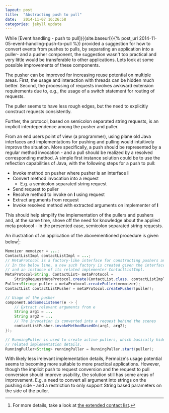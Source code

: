 ```yaml
---
layout: post
title:  "Abstracting push to pull"
date:   2014-11-07 16:26:58
categories: jekyll update
---
```


While [Event handling - push to pull]({{site.baseurl}}{% post_url 2014-11-05-event-handling-push-to-pull %}) provided a suggestion for how to convert events from pushes to pulls, by separating an application into a puller- and a pusher component, the suggestion wasn't too practical and very little would be transferable to other applications. Lets look at some possible improvements of these components.

The pusher can be improved for increasing reuse potential on multiple areas. First, the usage and interaction with threads can be hidden much better. Second, the processing of requests involves awkward extension requirements due to, e.g., the usage of a switch statement for routing of requests.

The puller seems to have less rough edges, but the need to explicitly construct requests consistently.

Further, the protocol, based on semicolon separated string requests, is an implicit interdependence among the pusher and puller.

From an end users point of view (a programmer), using plane old Java interfaces and implementations for pushing and pulling would intuitively improve the situation. More specifically, a push should be represented by a regular method invocation - and a pull should be realized by a resolved corresponding method. A simple first instance solution could be to use the reflection capabilities of Java, with the following steps for a push to pull:

* Invoke method on pusher where pusher is an interface **I**
* Convert method invocation into a request
  * E.g. a semicolon separated string request
* Send request to puller
* Resolve method to invoke on **I** using request
* Extract arguments from request
* Invoke resolved method with extracted arguments on implementer of **I**

This should help simplify the implementation of the pullers and pushers and, at the same time, shove off the need for knowledge about the applied meta protocol - in the presented case, semicolon separated string requests.

An illustration of an application of the abovementioned procedure is given below[^1]:

```Java
Memoizer memoizer = ...;
ContactListImpl contactListImpl = ...;
// MetaProtocol is a factory-like interface for constructing pushers and pullers.
// In the below line, a new such factory is created given the interface ContactList
// and an instance of its related implementer ContactListImpl.
MetaProtocol<String, ContactList> metaProtocol = 
	StringRequestMetaProtocol.create(ContactList.class, contactListImpl);
Puller<String> puller = metaProtocol.createPuller(memoizer);
ContactList contactListPusher = metaProtocol.createPusher(puller);

// Usage of the pusher
component.addSomeListener(e -> {
	// Extract relevant arguments from e
	String arg1 = ...
	String arg2 = ...
	// The invocation is converted into a request behind the scenes
	contactListPusher.invokeMethodBasedOn(arg1, arg2);
});

// RunningPuller is used to create active pullers, which basically hides thread
// related implementation details.
RunningPuller<String> runningPuller = RunningPuller.start(puller);
```

With likely less irelevant implementation details, Permoize's usage potential seems to becoming more suitable to more practical applications. However, though the implicit push to request conversion and the request to pull conversion should improve usability, the solution still has some areas of improvement. E.g. a need to convert all argument into strings on the pushing side - and a restriction to only support String based parameters on the side of the puller.

[^1]: For more details, take a look at [the extended contact list](https://github.com/jakobehmsen/permoize/tree/master/eclipse/src/permoize/examples/contactlistx).